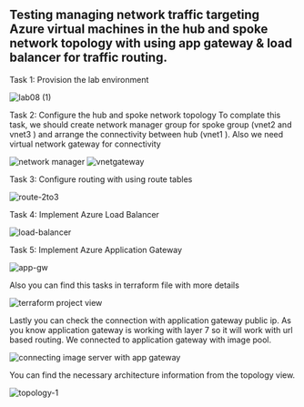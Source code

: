 ## Testing managing network traffic targeting Azure virtual machines in the hub and spoke network topology with using app gateway & load balancer for traffic routing.

Task 1: Provision the lab environment

![lab08 (1)](https://user-images.githubusercontent.com/95598307/225375371-9e30e4a3-0c2d-475c-8e37-c630bf8073e3.png)

Task 2: Configure the hub and spoke network topology
To complate this task, we should create network manager group for spoke group (vnet2 and vnet3 ) and arrange the connectivity between hub (vnet1 ). Also we need virtual network gateway for connectivity

![network manager](https://user-images.githubusercontent.com/95598307/225377087-34e54080-d299-456a-9d47-723a1cac441f.png)
![vnetgateway](https://user-images.githubusercontent.com/95598307/225377161-1a8c6a81-2a97-4f8d-b275-0fea381c05ee.png)

Task 3: Configure routing with using route tables

![route-2to3](https://user-images.githubusercontent.com/95598307/225377644-5e4705cc-46e8-49f3-a139-536574852cc1.png)
	
Task 4: Implement Azure Load Balancer

![load-balancer](https://user-images.githubusercontent.com/95598307/225378776-ed38cfaa-c394-49d1-bbe2-fee946a4a09c.png)

Task 5: Implement Azure Application Gateway

![app-gw](https://user-images.githubusercontent.com/95598307/225378837-c0e3e91c-c878-4ad9-9378-23c830389398.png)

Also you can find this tasks in terraform file with more details

![terraform project view](https://user-images.githubusercontent.com/95598307/225378215-1d2b37c1-b02b-4f3f-b75f-ee8b6f11b769.png)

Lastly you can check the connection with application gateway public ip. As you know application gateway is working with layer 7 so it will work with url based routing. We connected to application gateway with image pool.

![connecting image server with app gateway](https://user-images.githubusercontent.com/95598307/225378594-201249be-550a-4eb1-8a94-3da0143c6ef7.png)

You can find the necessary architecture information from the topology view.

![topology-1](https://user-images.githubusercontent.com/95598307/225379094-fc0ea2b7-55d3-4021-9104-4cc0a333d049.png)

